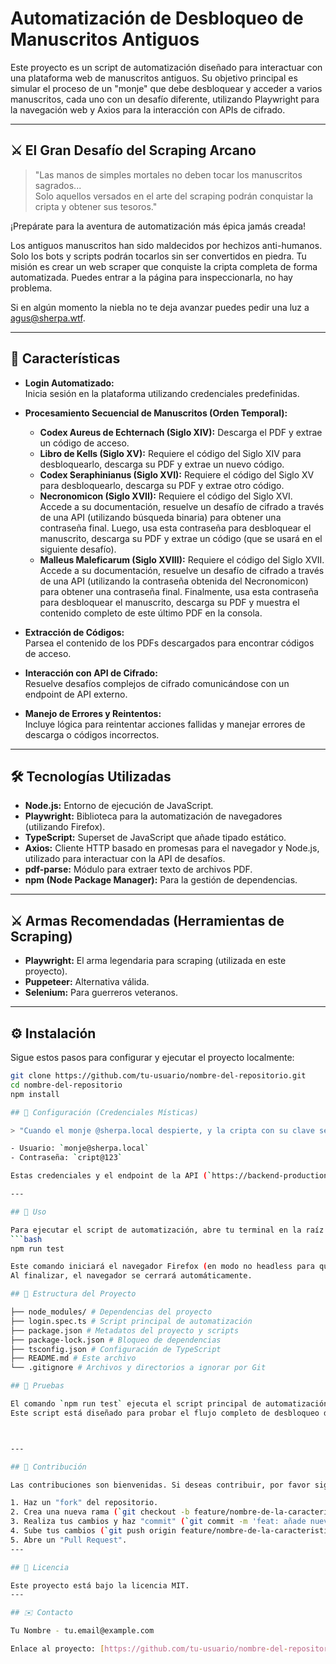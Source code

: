 # Automatización de Desbloqueo de Manuscritos Antiguos

Este proyecto es un script de automatización diseñado para interactuar con una plataforma web de manuscritos antiguos. Su objetivo principal es simular el proceso de un "monje" que debe desbloquear y acceder a varios manuscritos, cada uno con un desafío diferente, utilizando Playwright para la navegación web y Axios para la interacción con APIs de cifrado.

---

## ⚔️ El Gran Desafío del Scraping Arcano

> "Las manos de simples mortales no deben tocar los manuscritos sagrados...  
> Solo aquellos versados en el arte del scraping podrán conquistar la cripta y obtener sus tesoros."

¡Prepárate para la aventura de automatización más épica jamás creada!

Los antiguos manuscritos han sido maldecidos por hechizos anti-humanos. Solo los bots y scripts podrán tocarlos sin ser convertidos en piedra. Tu misión es crear un web scraper que conquiste la cripta completa de forma automatizada. Puedes entrar a la página para inspeccionarla, no hay problema.

Si en algún momento la niebla no te deja avanzar puedes pedir una luz a agus@sherpa.wtf.

---

## 🚀 Características

- **Login Automatizado:**  
  Inicia sesión en la plataforma utilizando credenciales predefinidas.

- **Procesamiento Secuencial de Manuscritos (Orden Temporal):**  
  - **Codex Aureus de Echternach (Siglo XIV):** Descarga el PDF y extrae un código de acceso.  
  - **Libro de Kells (Siglo XV):** Requiere el código del Siglo XIV para desbloquearlo, descarga su PDF y extrae un nuevo código.  
  - **Codex Seraphinianus (Siglo XVI):** Requiere el código del Siglo XV para desbloquearlo, descarga su PDF y extrae otro código.  
  - **Necronomicon (Siglo XVII):** Requiere el código del Siglo XVI. Accede a su documentación, resuelve un desafío de cifrado a través de una API (utilizando búsqueda binaria) para obtener una contraseña final. Luego, usa esta contraseña para desbloquear el manuscrito, descarga su PDF y extrae un código (que se usará en el siguiente desafío).  
  - **Malleus Maleficarum (Siglo XVIII):** Requiere el código del Siglo XVII. Accede a su documentación, resuelve un desafío de cifrado a través de una API (utilizando la contraseña obtenida del Necronomicon) para obtener una contraseña final. Finalmente, usa esta contraseña para desbloquear el manuscrito, descarga su PDF y muestra el contenido completo de este último PDF en la consola.

- **Extracción de Códigos:**  
  Parsea el contenido de los PDFs descargados para encontrar códigos de acceso.

- **Interacción con API de Cifrado:**  
  Resuelve desafíos complejos de cifrado comunicándose con un endpoint de API externo.

- **Manejo de Errores y Reintentos:**  
  Incluye lógica para reintentar acciones fallidas y manejar errores de descarga o códigos incorrectos.

---

## 🛠️ Tecnologías Utilizadas

- **Node.js:** Entorno de ejecución de JavaScript.  
- **Playwright:** Biblioteca para la automatización de navegadores (utilizando Firefox).  
- **TypeScript:** Superset de JavaScript que añade tipado estático.  
- **Axios:** Cliente HTTP basado en promesas para el navegador y Node.js, utilizado para interactuar con la API de desafíos.  
- **pdf-parse:** Módulo para extraer texto de archivos PDF.  
- **npm (Node Package Manager):** Para la gestión de dependencias.

---

## ⚔️ Armas Recomendadas (Herramientas de Scraping)

- **Playwright:** El arma legendaria para scraping (utilizada en este proyecto).  
- **Puppeteer:** Alternativa válida.  
- **Selenium:** Para guerreros veteranos.

---

## ⚙️ Instalación

Sigue estos pasos para configurar y ejecutar el proyecto localmente:

```bash
git clone https://github.com/tu-usuario/nombre-del-repositorio.git
cd nombre-del-repositorio
npm install

## 🔐 Configuración (Credenciales Místicas)

> "Cuando el monje @sherpa.local despierte, y la cripta con su clave secreta se abra, 'cript@123' será el hechizo que liberará los pergaminos de su eterno letargo."

- Usuario: `monje@sherpa.local`
- Contraseña: `cript@123`

Estas credenciales y el endpoint de la API (`https://backend-production-9d875.up.railway.app/api/cipher/challenge`) están hardcodeados en el script `login.spec.ts`. No se requiere configuración adicional a menos que estos cambien.

---

## 🏃 Uso

Para ejecutar el script de automatización, abre tu terminal en la raíz del proyecto y ejecuta:
```bash
npm run test

Este comando iniciará el navegador Firefox (en modo no headless para que puedas ver la automatización), realizará el proceso de login, navegará por los manuscritos en el orden temporal correcto (Siglo XIV, Siglo XV, Siglo XVI, Siglo XVII, Siglo XVIII), descargará y procesará los PDFs, resolverá los desafíos de la API y finalmente mostrará el contenido del último PDF (Malleus Maleficarum) en la consola.
Al finalizar, el navegador se cerrará automáticamente.

## 📂 Estructura del Proyecto

├── node_modules/ # Dependencias del proyecto
├── login.spec.ts # Script principal de automatización
├── package.json # Metadatos del proyecto y scripts
├── package-lock.json # Bloqueo de dependencias
├── tsconfig.json # Configuración de TypeScript
├── README.md # Este archivo
└── .gitignore # Archivos y directorios a ignorar por Git

## 🧪 Pruebas

El comando `npm run test` ejecuta el script principal de automatización (`login.spec.ts`).  
Este script está diseñado para probar el flujo completo de desbloqueo de manuscritos.



---

## 🤝 Contribución

Las contribuciones son bienvenidas. Si deseas contribuir, por favor sigue estos pasos:

1. Haz un "fork" del repositorio.  
2. Crea una nueva rama (`git checkout -b feature/nombre-de-la-caracteristica`).  
3. Realiza tus cambios y haz "commit" (`git commit -m 'feat: añade nueva característica'`).  
4. Sube tus cambios (`git push origin feature/nombre-de-la-caracteristica`).  
5. Abre un "Pull Request".
---

## 📄 Licencia

Este proyecto está bajo la licencia MIT.
---

## ✉️ Contacto

Tu Nombre - tu.email@example.com

Enlace al proyecto: [https://github.com/tu-usuario/nombre-del-repositorio](https://github.com/tu-usuario/nombre-del-repositorio)